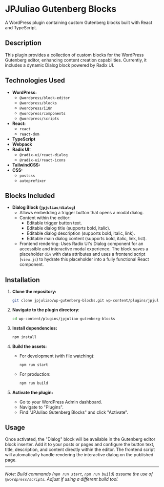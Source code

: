 # JPJuliao Gutenberg Blocks

A WordPress plugin containing custom Gutenberg blocks built with React and TypeScript.

## Description

This plugin provides a collection of custom blocks for the WordPress Gutenberg editor, enhancing content creation capabilities. Currently, it includes a dynamic Dialog block powered by Radix UI.

## Technologies Used

* **WordPress:**
  * `@wordpress/block-editor`
  * `@wordpress/blocks`
  * `@wordpress/i18n`
  * `@wordpress/components`
  * `@wordpress/scripts`
* **React:**
  * `react`
  * `react-dom`
* **TypeScript**
* **Webpack**
* **Radix UI:**
  * `@radix-ui/react-dialog`
  * `@radix-ui/react-icons`
* **TailwindCSS:**
* **CSS:**
	* `postcss`
	* `autoprefixer`


## Blocks Included

* **Dialog Block (`jpjuliao/dialog`)**
  * Allows embedding a trigger button that opens a modal dialog.
  * Content within the editor:
    * Editable trigger button text.
    * Editable dialog title (supports bold, italic).
    * Editable dialog description (supports bold, italic, link).
    * Editable main dialog content (supports bold, italic, link, list).
  * Frontend rendering: Uses Radix UI's Dialog component for an accessible and interactive modal experience. The block saves a placeholder `div` with data attributes and uses a frontend script (`view.js`) to hydrate this placeholder into a fully functional React component.

## Installation

1. **Clone the repository:**

    ```bash
    git clone jpjuliao/wp-gutenberg-blocks.git wp-content/plugins/jpjuliao-gutenberg-blocks
    ```

2. **Navigate to the plugin directory:**

    ```bash
    cd wp-content/plugins/jpjuliao-gutenberg-blocks
    ```

3. **Install dependencies:**

    ```bash
    npm install
    ```

4. **Build the assets:**
    * For development (with file watching):

        ```bash
        npm run start
        ```

    * For production:

        ```bash
        npm run build
        ```

5. **Activate the plugin:**
    * Go to your WordPress Admin dashboard.
    * Navigate to "Plugins".
    * Find "JPJuliao Gutenberg Blocks" and click "Activate".

## Usage

Once activated, the "Dialog" block will be available in the Gutenberg editor block inserter. Add it to your posts or pages and configure the button text, title, description, and content directly within the editor. The frontend script will automatically handle rendering the interactive dialog on the published page.

---

*Note: Build commands (`npm run start`, `npm run build`) assume the use of `@wordpress/scripts`. Adjust if using a different build tool.*
